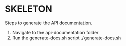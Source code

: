 # SKELETON

Steps to generate the API documentation.
  1. Navigate to the api-documentation folder
  2. Run the generate-docs.sh script
        ./generate-docs.sh

